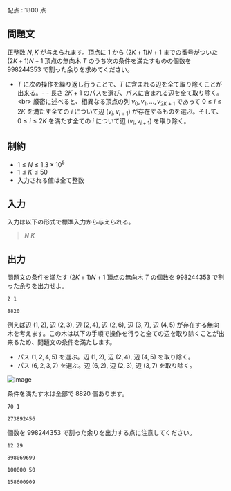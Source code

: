 配点 : $1800$ 点

## 問題文

正整数 $N, K$ が与えられます。頂点に $1$ から $(2K + 1) N + 1$ までの番号がついた $(2K+1)N + 1$ 頂点の無向木 $T$ のうち次の条件を満たすものの個数を $998244353$ で割った余りを求めてください。

- $T$ に次の操作を繰り返し行うことで、$T$ に含まれる辺を全て取り除くことが出来る。-   - 長さ $2K + 1$ のパスを選び、パスに含まれる辺を全て取り除く。&lt;br&gt;
厳密に述べると、相異なる頂点の列 $v_0, v_1, \dots, v_{2K+1}$ であって $0 \leq i \leq 2K$ を満たす全ての $i$ について辺 $(v_i, v_{i+1})$ が存在するものを選ぶ。そして、$0 \leq i \leq 2K$ を満たす全ての $i$ について辺 $(v_i, v_{i+1})$ を取り除く。

## 制約

- $1 \leq N \leq 1.3 \times 10^5$
- $1 \leq K \leq 50$
- 入力される値は全て整数

## 入力

入力は以下の形式で標準入力から与えられる。

> $N$ $K$

## 出力

問題文の条件を満たす $(2K + 1) N + 1$ 頂点の無向木 $T$ の個数を $998244353$ で割った余りを出力せよ。

```input1
2 1
```

```output1
8820
```

例えば辺 $(1, 2)$, 辺 $(2, 3)$, 辺 $(2, 4)$, 辺 $(2, 6)$, 辺 $(3, 7)$, 辺 $(4, 5)$ が存在する無向木を考えます。この木は以下の手順で操作を行うと全ての辺を取り除くことが出来るため、問題文の条件を満たします。

- パス $(1,2,4,5)$ を選ぶ。辺 $(1,2)$, 辺 $(2,4)$, 辺 $(4,5)$ を取り除く。
- パス $(6,2,3,7)$ を選ぶ。辺 $(6,2)$, 辺 $(2,3)$, 辺 $(3,7)$ を取り除く。

![image](https://img.atcoder.jp/agc070/97f1043f2e834a849e1e3d10921cfb9b.png)

条件を満たす木は全部で $8820$ 個あります。

```input2
70 1
```

```output2
273892456
```

個数を $998244353$ で割った余りを出力する点に注意してください。

```input3
12 29
```

```output3
898069699
```

```input4
100000 50
```

```output4
158600909
```
